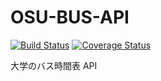 OSU-BUS-API
===========
[![Build Status](https://secure.travis-ci.org/biwakonbu/OSU-BUS-API.png)](http://travis-ci.org/biwakonbu/OSU-BUS-API)
[![Coverage Status](https://coveralls.io/repos/biwakonbu/OSU-BUS-API/badge.png)](https://coveralls.io/r/biwakonbu/OSU-BUS-API)

大学のバス時間表 API
